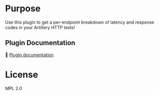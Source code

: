 # Purpose

Use this plugin to get a per-endpoint breakdown of latency and response codes in your Artillery HTTP tests!

## Plugin Documentation

📖 [Plugin documentation](https://www.artillery.io/docs/reference/extensions/metrics-by-endpoint)

# License

MPL 2.0
